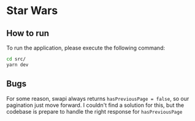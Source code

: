 # Star Wars

## How to run

To run the application, please execute the following command:

```sh
cd src/
yarn dev
```

## Bugs

For some reason, swapi always returns `hasPreviousPage = false`, so our pagination just move forward. I couldn't find a solution for this, but the codebase is prepare to handle the right response for `hasPreviousPage`